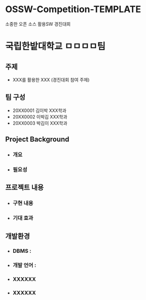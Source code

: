 # OSSW-Competition-TEMPLATE
소중한 오픈 소스 활용SW 경진대회 
# 국립한밭대학교 ㅁㅁㅁㅁ팀

## 주제 
- XXX를 활용한 XXX (경진대회 참여 주제) 
  
## 팀 구성 
- 20XX0001 김이박 XXX학과
- 20XX0002 이박김 XXX학과
- 20XX0003 박김이 XXX학과

## Project Background
  - ### 개요
  - ### 필요성
    
## 프로젝트 내용
  - ### 구현 내용
  - ### 기대 효과

## 개발환경
  - ### DBMS :
  - ### 개발 언어 :
  - ### XXXXXX
  - ### XXXXXX

